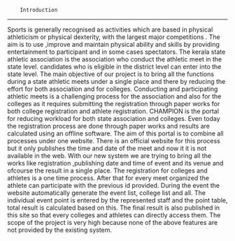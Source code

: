 		Introduction
-------------------------------------------------------------------------------------------------------------------------------------------------

Sports is generally recognised as activities which are based in physical athleticism or
physical dexterity, with the largest major competitions . The aim is to use ,improve and
maintain physical ability and skills by providing entertainment to participant and in some
cases spectators. The kerala state athletic association is the association who conduct the
athletic meet in the state level. candidates who is eligible in the district level can enter into
the state level.
The main objective of our project is to bring all the functions during a state athletic meets under a single place and there by reducing the effort for both association and
for colleges. Conducting and participating athletic meets is a challenging process for the
association and also for the colleges as it requires submitting the registration through paper works for both college registration and athlete registration. CHAMPION is the portal
for reducing workload for both state association and colleges. Even today the registration
process are done through paper works and results are calculated using an offline software.
The aim of this portal is to combine all processes under one website. There is an official
website for this process but it only publishes the time and date of the meet and now it it
is not available in the web. With our new system we are trying to bring all the works like
registration ,publishing date and time of event and its venue and ofcourse the result in a
single place.
The registration for colleges and athletes is a one time process. After that for every
meet organized the athlete can participate with the previous id provided. During the event
the website automatically generate the event list, college list and all. The individual event
point is entered by the represented staff and the point table, total result is calculated based
on this. The final result is also published in this site so that every colleges and athletes
can directly access them. The scope of the project is very high because none of the above
features are not provided by the existing system.
